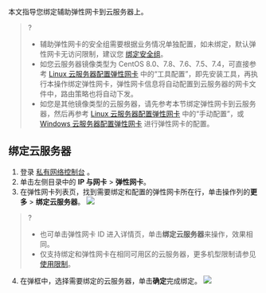 本文指导您绑定辅助弹性网卡到云服务器上。
>?
>+ 辅助弹性网卡的安全组需要根据业务情况单独配置，如未绑定，默认弹性网卡无访问限制，建议您 [绑定安全组](https://cloud.tencent.com/document/product/576/72472#group)。
>+ 如您云服务器镜像类型为 CentOS 8.0、7.8、7.6、7.5、7.4，可直接参考 [Linux 云服务器配置弹性网卡](https://cloud.tencent.com/document/product/576/59353) 中的“工具配置”，即先安装工具，再执行本操作绑定弹性网卡，弹性网卡信息将自动配置到云服务器的网卡文件中，路由策略也将自动下发。
>+ 如您是其他镜像类型的云服务器，请先参考本节绑定弹性网卡到云服务器，然后再参考 [Linux 云服务器配置弹性网卡](https://cloud.tencent.com/document/product/576/59353) 中的“手动配置”，或 [Windows 云服务器配置弹性网卡](https://cloud.tencent.com/document/product/576/59354) 进行弹性网卡的配置。
>

## 绑定云服务器
1. 登录 [私有网络控制台](https://console.cloud.tencent.com/vpc) 。
2. 单击左侧目录中的 **IP 与网卡** > **弹性网卡**。
3. 在弹性网卡列表页，找到需要绑定和配置的弹性网卡所在行，单击操作列的**更多** > **绑定云服务器**。
   ![](https://qcloudimg.tencent-cloud.cn/raw/8ae7b8f90ebbdf095c950ad275061770.png)
>?
>- 也可单击弹性网卡 ID 进入详情页，单击**绑定云服务器**来操作，效果相同。
>- 仅支持绑定和弹性网卡在相同可用区的云服务器，更多机型限制请参见[ 使用限制](https://cloud.tencent.com/document/product/576/18527)。
>
4. 在弹框中，选择需要绑定的云服务器，单击**确定**完成绑定。
![](https://qcloudimg.tencent-cloud.cn/raw/77d8d2a812b4f1283f242669a7bae6b1.png)

